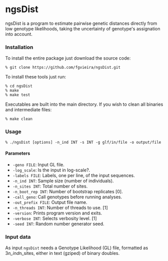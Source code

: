# ngsDist

ngsDist is a program to estimate pairwise genetic distances directly from low genotype likelihoods, taking the uncertainty of genotype's assignation into account.



### Installation

To install the entire package just download the source code:

    % git clone https://github.com/fgvieira/ngsDist.git

To install these tools just run:

    % cd ngsDist
    % make
    % make test

Executables are built into the main directory. If you wish to clean all binaries and intermediate files:

    % make clean

### Usage

    % ./ngsDist [options] -n_ind INT -s INT -g glf/in/file -o output/file

#### Parameters
* `-geno FILE`: Input GL file.
* `-log_scale`: Is the input in log-scale?.
* `-labels FILE`: Labels, one per line, of the input sequences.
* `-n_ind INT`: Sample size (number of individuals).
* `-n_sites INT`: Total number of sites.
* `-n_boot_rep INT`: Number of bootstrap replicates [0].
* `-call_geno`: Call genotypes before running analyses.
* `-out_prefix FILE`: Output file name.
* `-n_threads INT`: Number of threads to use. [1]
* `-version`: Prints program version and exits.
* `-verbose INT`: Selects verbosity level. [1]
* `-seed INT`: Random number generator seed.

### Input data
As input `ngsDist` needs a Genotype Likelihood (GL) file, formatted as 3*n_ind*n_sites, either in text (gziped) of binary doubles.
